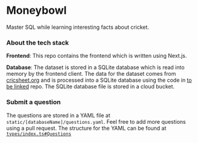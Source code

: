 # Moneybowl

Master SQL while learning interesting facts about cricket.

### About the tech stack

**Frontend**: This repo contains the frontend which is written using Next.js.

**Database**: The dataset is stored in a SQLite database which is read into memory by the frontend client.
The data for the dataset comes from [cricsheet.org](https://cricsheet.org/) and is processed into a SQLite database
using the code in [to be linked]() repo. The SQLite database file is stored in a cloud bucket.

### Submit a question

The questions are stored in a YAML file at `static/[databaseName]/questions.yaml`. Feel free to add
more questions using a pull request. The structure for the YAML can be found at [`types/index.ts#Questions`](types/index.ts)
